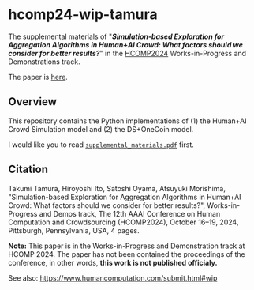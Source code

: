 # hcomp24-wip-tamura
The supplemental materials of "***Simulation-based Exploration for Aggregation Algorithms in Human+AI Crowd: What factors should we consider for better results?***" 
in the [HCOMP2024](https://www.humancomputation.com/) Works-in-Progress and Demonstrations track.

The paper is [here](https://www.humancomputation.com/assets/wip_2024/HCOMP_24_WIP_7.pdf).

## Overview
This repository contains the Python implementations of (1) the Human+AI Crowd Simulation model and (2) the DS+OneCoin model. 

I would like you to read  [`supplemental_materials.pdf`](https://raw.githubusercontent.com/crowd4u/hcomp24-wip-tamura/main/supplemental_materials.pdf) first.

## Citation
Takumi Tamura, Hiroyoshi Ito, Satoshi Oyama, Atsuyuki Morishima, 
"Simulation-based Exploration for Aggregation Algorithms in Human+AI Crowd: What factors should we consider for better results?",
Works-in-Progress and Demos track, The 12th AAAI Conference on Human Computation and Crowdsourcing (HCOMP2024), October 16–19, 2024, Pittsburgh, Pennsylvania, USA, 4 pages. 

**Note:** This paper is in the Works-in-Progress and Demonstration track at HCOMP 2024. The paper has not been contained the proceedings of the conference, in other words, __this work is not published officialy.__

See also: https://www.humancomputation.com/submit.html#wip

